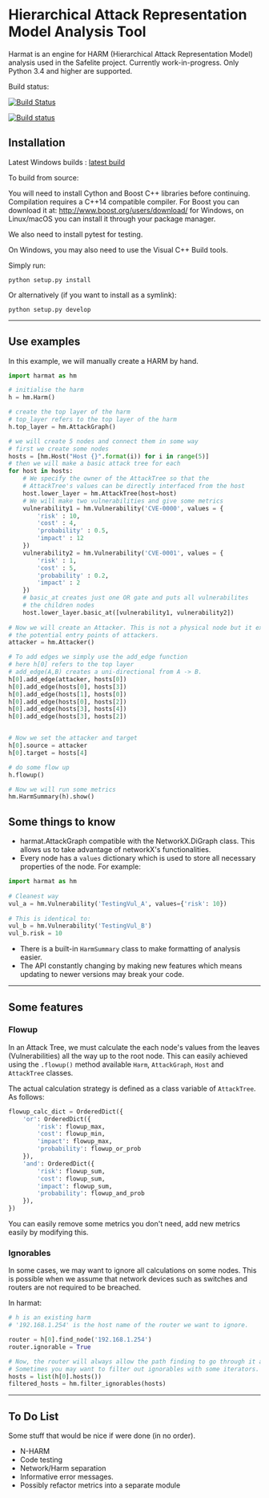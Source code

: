 # Hierarchical Attack Representation Model Analysis Tool

Harmat is an engine for HARM (Hierarchical Attack Representation Model) analysis used in the Safelite project.
Currently work-in-progress. Only Python 3.4 and higher are supported.

Build status:

[![Build Status](https://travis-ci.org/whistlebee/harmat.svg?branch=master)](https://travis-ci.org/whistlebee/harmat)

[![Build status](https://ci.appveyor.com/api/projects/status/vmlap3w0mbkpyv4d/branch/master?svg=true)](https://ci.appveyor.com/project/whistlebee/harmat/branch/master)


## Installation

Latest Windows builds : [latest build](https://ci.appveyor.com/project/whistlebee/harmat)

To build from source:

You will need to install Cython and Boost C++ libraries before continuing.
Compilation requires a C++14 compatible compiler.
For Boost you can download it at: http://www.boost.org/users/download/ for Windows, on Linux/macOS you can install it through your package manager.

We also need to install pytest for testing.

On Windows, you may also need to use the Visual C++ Build tools.

Simply run:

`python setup.py install`

Or alternatively (if you want to install as a symlink):

`python setup.py develop`

---

## Use examples

In this example, we will manually create a HARM by hand.

```python
import harmat as hm

# initialise the harm
h = hm.Harm()

# create the top layer of the harm
# top_layer refers to the top layer of the harm
h.top_layer = hm.AttackGraph()

# we will create 5 nodes and connect them in some way
# first we create some nodes
hosts = [hm.Host("Host {}".format(i)) for i in range(5)]
# then we will make a basic attack tree for each
for host in hosts:
    # We specify the owner of the AttackTree so that the
    # AttackTree's values can be directly interfaced from the host
    host.lower_layer = hm.AttackTree(host=host)
    # We will make two vulnerabilities and give some metrics
    vulnerability1 = hm.Vulnerability('CVE-0000', values = {
        'risk' : 10,
        'cost' : 4,
        'probability' : 0.5,
        'impact' : 12
    })
    vulnerability2 = hm.Vulnerability('CVE-0001', values = {
        'risk' : 1,
        'cost' : 5,
        'probability' : 0.2,
        'impact' : 2
    })
    # basic_at creates just one OR gate and puts all vulnerabilites
    # the children nodes
    host.lower_layer.basic_at([vulnerability1, vulnerability2])
    
# Now we will create an Attacker. This is not a physical node but it exists to describe
# the potential entry points of attackers.
attacker = hm.Attacker() 

# To add edges we simply use the add_edge function
# here h[0] refers to the top layer
# add_edge(A,B) creates a uni-directional from A -> B.
h[0].add_edge(attacker, hosts[0]) 
h[0].add_edge(hosts[0], hosts[3])
h[0].add_edge(hosts[1], hosts[0])
h[0].add_edge(hosts[0], hosts[2])
h[0].add_edge(hosts[3], hosts[4])
h[0].add_edge(hosts[3], hosts[2])


# Now we set the attacker and target
h[0].source = attacker
h[0].target = hosts[4]

# do some flow up
h.flowup()

# Now we will run some metrics
hm.HarmSummary(h).show()
```

## Some things to know

* harmat.AttackGraph compatible with the NetworkX.DiGraph class. This allows us to take advantage of networkX's functionalities.
* Every node has a `values` dictionary which is used to store all necessary properties of the node.
For example:
 
```python
import harmat as hm
     
# Cleanest way
vul_a = hm.Vulnerability('TestingVul_A', values={'risk': 10}) 
     
# This is identical to:
vul_b = hm.Vulnerability('TestingVul_B')
vul_b.risk = 10
```
* There is a built-in `HarmSummary` class to make formatting of analysis easier.
* The API constantly changing by making new features
which means updating to newer versions may break your code.

---
## Some features

### Flowup

In an Attack Tree, we must calculate the each node's values from the leaves (Vulnerabilities) all the way up to the
root node. This can easily achieved using the `.flowup()` method available `Harm`, `AttackGraph`, `Host` and `AttackTree`
classes. 

The actual calculation strategy is defined as a class variable of `AttackTree`. As follows:
```python
flowup_calc_dict = OrderedDict({
    'or': OrderedDict({
        'risk': flowup_max,
        'cost': flowup_min,
        'impact': flowup_max,
        'probability': flowup_or_prob
    }),
    'and': OrderedDict({
        'risk': flowup_sum,
        'cost': flowup_sum,
        'impact': flowup_sum,
        'probability': flowup_and_prob
    }),
})
```
You can easily remove some metrics you don't need, add new metrics easily by modifying this.

### Ignorables

In some cases, we may want to ignore all calculations on some nodes. This is possible when we assume that network devices
such as switches and routers are not required to be breached.

In harmat:
```python
# h is an existing harm
# '192.168.1.254' is the host name of the router we want to ignore.

router = h[0].find_node('192.168.1.254')
router.ignorable = True

# Now, the router will always allow the path finding to go through it and not exist in any attack paths.
# Sometimes you may want to filter out ignorables with some iterators.
hosts = list(h[0].hosts())
filtered_hosts = hm.filter_ignorables(hosts)
```

------

## To Do List 

Some stuff that would be nice if were done (in no order).

* N-HARM
* Code testing
* Network/Harm separation
* Informative error messages.
* Possibly refactor metrics into a separate module
